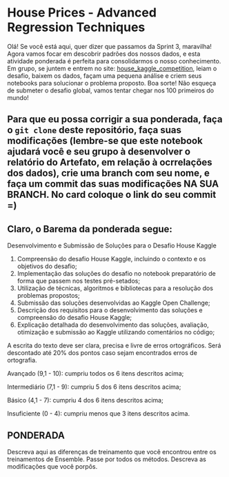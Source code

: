 # House Prices - Advanced Regression Techniques

Olá! Se você está aqui, quer dizer que passamos da Sprint 3, maravilha! Agora vamos focar em descobrir padrões dos nossos dados, e esta atividade ponderada é perfeita para consolidarmos o nosso conhecimento. Em grupo, se juntem e entrem no site: [house_kaggle_competition](https://www.kaggle.com/competitions/house-prices-advanced-regression-techniques), leiam o desafio, baixem os dados, façam uma pequena análise e criem seus notebooks para solucionar o problema proposto. Boa sorte! Não esqueça de submeter o desafio global, vamos tentar chegar nos 100 primeiros do mundo!

## Para que eu possa corrigir a sua ponderada, faça o `git clone` deste repositório, faça suas modificações (lembre-se que este notebook ajudará você e seu grupo à desenvolver o relatório do Artefato, em relação à ocrrelações dos dados), crie uma branch com seu nome, e faça um commit das suas modificações NA SUA BRANCH. No card coloque o link do seu commit =)

## Claro, o Barema da ponderada segue:

Desenvolvimento e Submissão de Soluções para o Desafio House Kaggle

1. Compreensão do desafio House Kaggle, incluindo o contexto e os objetivos do desafio;
2. Implementação das soluções do desafio no notebook preparatório de forma que passem nos testes pré-setados;
3. Utilização de técnicas, algoritmos e bibliotecas para a resolução dos problemas propostos;
4. Submissão das soluções desenvolvidas ao Kaggle Open Challenge;
5. Descrição dos requisitos para o desenvolvimento das soluções e compreensão do desafio House Kaggle;
6. Explicação detalhada do desenvolvimento das soluções, avaliação, otimização e submissão ao Kaggle utilizando comentários no código;

A escrita do texto deve ser clara, precisa e livre de erros ortográficos. Será descontado até 20% dos pontos caso sejam encontrados erros de ortografia.

Avançado (9,1 - 10): cumpriu todos os 6 itens descritos acima;

Intermediário (7,1 - 9): cumpriu 5 dos 6 itens descritos acima;

Básico (4,1 - 7): cumpriu 4 dos 6 itens descritos acima;

Insuficiente (0 - 4): cumpriu menos que 3 itens descritos acima.

## PONDERADA
Descreva aqui as diferenças de treinamento que você encontrou entre os treinamentos de Ensemble. Passe por todos os métodos. Descreva as modificações que você porpôs.







